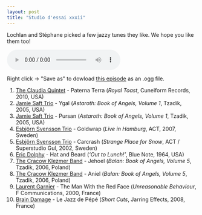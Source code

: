 ```yaml
---
layout: post
title: "Studio d'essai xxxii"
---
```


Lochlan and Stéphane picked a few jazzy tunes they like. We hope you like them too!

<audio src="https://raw.githubusercontent.com/studio-dessai/podcasts/master/2015-02-26%20studio%20d%27essai%20xxxii.ogg" controls>
Your browser cannot play embedded audio. Download a better browser: but in the meantime, listen to the episode by downloading it below.
</audio>

Right click → "Save as" to dowload <a
href="https://raw.githubusercontent.com/studio-dessai/podcasts/master/2015-02-26%20studio%20d%27essai%20xxxii.ogg">this episode</a> as an .ogg file.

1. [The Claudia Quintet](http://musicbrainz.org/artist/5882939b-edb4-411a-bc68-3f0af2e5c55f) - Paterna Terra (_Royal Toast_, Cuneiform Records, 2010, USA)
1. [Jamie Saft Trio](http://musicbrainz.org/artist/641a6c2d-2779-40f4-a927-e2b23d819531) - Ygal (_Astaroth: Book of Angels, Volume 1_, Tzadik, 2005, USA)
1. [Jamie Saft Trio](http://musicbrainz.org/artist/641a6c2d-2779-40f4-a927-e2b23d819531) - Pursan (_Astaroth: Book of Angels, Volume 1_, Tzadik, 2005, USA)
1. [Esbjörn Svensson Trio](http://musicbrainz.org/artist/cfa7c6b1-bbb3-4f9a-a636-cbfafb9b4bcf) - Goldwrap (_Live in Hamburg_, ACT, 2007, Sweden)
1. [Esbjörn Svensson Trio](http://musicbrainz.org/artist/cfa7c6b1-bbb3-4f9a-a636-cbfafb9b4bcf) - Carcrash (_Strange Place for Snow_, ACT / Superstudio Gul, 2002, Sweden)
1. [Eric Dolphy](http://musicbrainz.org/artist/badda5cf-f2c5-4dc2-b3d3-07467bdf0f71) - Hat and Beard (_‘Out to Lunch!’_, Blue Note, 1964, USA)
1. [The Cracow Klezmer Band](http://musicbrainz.org/artist/c7752820-4cef-4435-abf5-e60de2efe2a2) - Jehoel (_Balan: Book of Angels, Volume 5_, Tzadik, 2006, Poland)
1. [The Cracow Klezmer Band](http://musicbrainz.org/artist/c7752820-4cef-4435-abf5-e60de2efe2a2) - Aniel (_Balan: Book of Angels, Volume 5_, Tzadik, 2006, Poland)
1. [Laurent Garnier](http://musicbrainz.org/artist/ec477866-bfaa-48e0-affd-1c151ef61b7b) - The Man With the Red Face (_Unreasonable Behaviour_, F Communications, 2000, France)
1. [Brain Damage](http://musicbrainz.org/artist/9d19a058-3bb8-4858-937b-39dc2b817fc8) - Le Jazz de Pépé (_Short Cuts_, Jarring Effects, 2008, France)